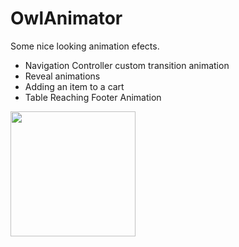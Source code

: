 # OwlAnimator
Some nice looking animation efects.

- Navigation Controller custom transition animation
- Reveal animations
- Adding an item to a cart
- Table Reaching Footer Animation

<img src="https://dl.dropboxusercontent.com/u/2001692/imagesshelf/OwlAnimator/OwlsAnimations.gif" width="200px"> 
